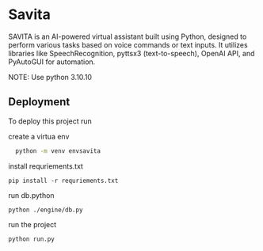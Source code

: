 
# Savita

SAVITA is an AI-powered virtual assistant built using Python, designed to perform various tasks based on voice commands or text inputs. It utilizes libraries like SpeechRecognition, pyttsx3 (text-to-speech), OpenAI API, and PyAutoGUI for automation.


NOTE: Use python 3.10.10
## Deployment

To deploy this project run

create a virtua env

```bash
  python -m venv envsavita
```

install requriements.txt

```
pip install -r requriements.txt
```

run db.python
```
python ./engine/db.py
```

run the project 

```
python run.py
```
